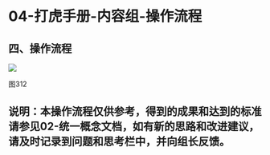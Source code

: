 
# 04-打虎手册-内容组-操作流程

## 四、操作流程

![](http://7xom60.com1.z0.glb.clouddn.com/zlh_sop_312.png)

图312

## 说明：本操作流程仅供参考，得到的成果和达到的标准请参见02-统一概念文档，如有新的思路和改进建议，请及时记录到问题和思考栏中，并向组长反馈。
